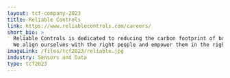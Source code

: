 ```yaml
---
layout: tcf-company-2023
title: Reliable Controls
link: https://www.reliablecontrols.com/careers/
short_bio: >
  Reliable Controls is dedicated to reducing the carbon footprint of buildings around the world. Our team specializes in the design, development, and assembly of building automation controls and software programs.<br/><br/>
  We align ourselves with the right people and empower them in the right ways. An established company based in Victoria, BC, we nurture a strong culture of communication, trust, and collaboration. Embracing a work–life balance, promoting continuous learning, and celebrating our achievements are a few of the ways we show our enduring commitment to employees. Let’s combine our passions for building a greener future!
imageLink: /files/tcf2023/reliable.jpg
industry: Sensors and Data
type: tcf2023
---
```

